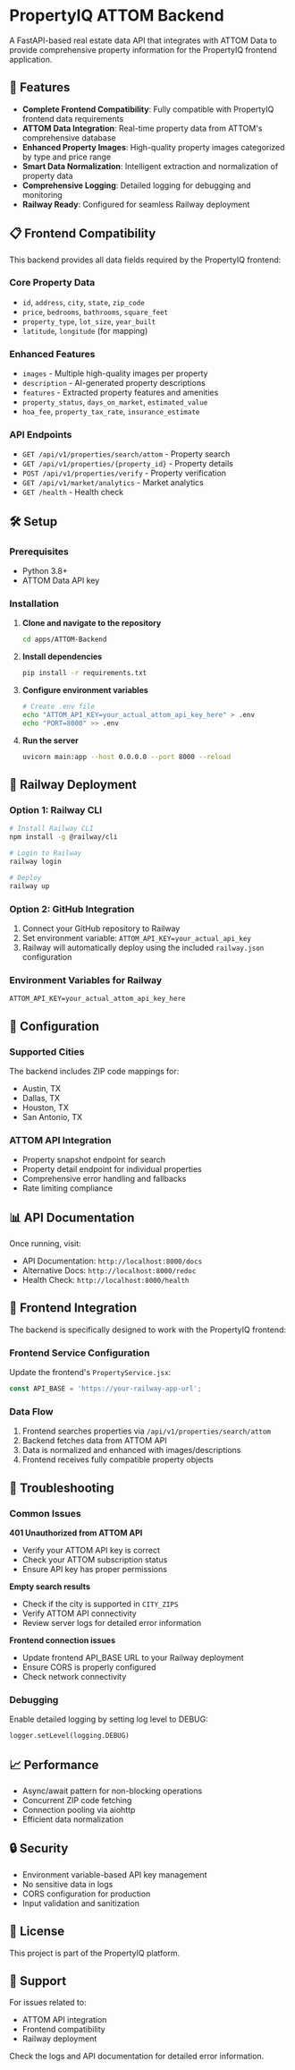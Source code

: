# PropertyIQ ATTOM Backend

A FastAPI-based real estate data API that integrates with ATTOM Data to provide comprehensive property information for the PropertyIQ frontend application.

## 🚀 Features

- **Complete Frontend Compatibility**: Fully compatible with PropertyIQ frontend data requirements
- **ATTOM Data Integration**: Real-time property data from ATTOM's comprehensive database
- **Enhanced Property Images**: High-quality property images categorized by type and price range
- **Smart Data Normalization**: Intelligent extraction and normalization of property data
- **Comprehensive Logging**: Detailed logging for debugging and monitoring
- **Railway Ready**: Configured for seamless Railway deployment

## 📋 Frontend Compatibility

This backend provides all data fields required by the PropertyIQ frontend:

### Core Property Data
- `id`, `address`, `city`, `state`, `zip_code`
- `price`, `bedrooms`, `bathrooms`, `square_feet`
- `property_type`, `lot_size`, `year_built`
- `latitude`, `longitude` (for mapping)

### Enhanced Features
- `images` - Multiple high-quality images per property
- `description` - AI-generated property descriptions
- `features` - Extracted property features and amenities
- `property_status`, `days_on_market`, `estimated_value`
- `hoa_fee`, `property_tax_rate`, `insurance_estimate`

### API Endpoints
- `GET /api/v1/properties/search/attom` - Property search
- `GET /api/v1/properties/{property_id}` - Property details
- `POST /api/v1/properties/verify` - Property verification
- `GET /api/v1/market/analytics` - Market analytics
- `GET /health` - Health check

## 🛠 Setup

### Prerequisites
- Python 3.8+
- ATTOM Data API key

### Installation

1. **Clone and navigate to the repository**
   ```bash
   cd apps/ATTOM-Backend
   ```

2. **Install dependencies**
   ```bash
   pip install -r requirements.txt
   ```

3. **Configure environment variables**
   ```bash
   # Create .env file
   echo "ATTOM_API_KEY=your_actual_attom_api_key_here" > .env
   echo "PORT=8000" >> .env
   ```

4. **Run the server**
   ```bash
   uvicorn main:app --host 0.0.0.0 --port 8000 --reload
   ```

## 🚢 Railway Deployment

### Option 1: Railway CLI
```bash
# Install Railway CLI
npm install -g @railway/cli

# Login to Railway
railway login

# Deploy
railway up
```

### Option 2: GitHub Integration
1. Connect your GitHub repository to Railway
2. Set environment variable: `ATTOM_API_KEY=your_actual_api_key`
3. Railway will automatically deploy using the included `railway.json` configuration

### Environment Variables for Railway
```
ATTOM_API_KEY=your_actual_attom_api_key_here
```

## 🔧 Configuration

### Supported Cities
The backend includes ZIP code mappings for:
- Austin, TX
- Dallas, TX
- Houston, TX
- San Antonio, TX

### ATTOM API Integration
- Property snapshot endpoint for search
- Property detail endpoint for individual properties
- Comprehensive error handling and fallbacks
- Rate limiting compliance

## 📊 API Documentation

Once running, visit:
- API Documentation: `http://localhost:8000/docs`
- Alternative Docs: `http://localhost:8000/redoc`
- Health Check: `http://localhost:8000/health`

## 🎯 Frontend Integration

The backend is specifically designed to work with the PropertyIQ frontend:

### Frontend Service Configuration
Update the frontend's `PropertyService.jsx`:
```javascript
const API_BASE = 'https://your-railway-app-url';
```

### Data Flow
1. Frontend searches properties via `/api/v1/properties/search/attom`
2. Backend fetches data from ATTOM API
3. Data is normalized and enhanced with images/descriptions
4. Frontend receives fully compatible property objects

## 🐛 Troubleshooting

### Common Issues

**401 Unauthorized from ATTOM API**
- Verify your ATTOM API key is correct
- Check your ATTOM subscription status
- Ensure API key has proper permissions

**Empty search results**
- Check if the city is supported in `CITY_ZIPS`
- Verify ATTOM API connectivity
- Review server logs for detailed error information

**Frontend connection issues**
- Update frontend API_BASE URL to your Railway deployment
- Ensure CORS is properly configured
- Check network connectivity

### Debugging

Enable detailed logging by setting log level to DEBUG:
```python
logger.setLevel(logging.DEBUG)
```

## 📈 Performance

- Async/await pattern for non-blocking operations
- Concurrent ZIP code fetching
- Connection pooling via aiohttp
- Efficient data normalization

## 🔒 Security

- Environment variable-based API key management
- No sensitive data in logs
- CORS configuration for production
- Input validation and sanitization

## 📝 License

This project is part of the PropertyIQ platform.

## 🤝 Support

For issues related to:
- ATTOM API integration
- Frontend compatibility
- Railway deployment

Check the logs and API documentation for detailed error information.
